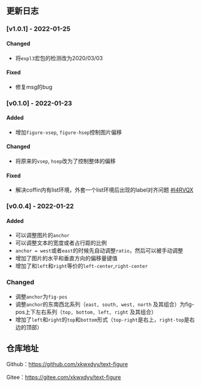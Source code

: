 ## 更新日志

### [v1.0.1] - 2022-01-25
#### Changed
- 将`expl3`宏包的检测改为2020/03/03

#### Fixed
- 修复msg的bug


### [v0.1.0] - 2022-01-23
#### Added
- 增加`figure-vsep`, `figure-hsep`控制图片偏移

#### Changed
- 将原来的`vsep`, `hsep`改为了控制整体的偏移


#### Fixed

- 解决coffin内有list环境，外套一个list环境后出现的label对齐问题 [#I4RVQX](https://gitee.com/xkwxdyy/text-figure/issues/I4RVQX)

### [v0.0.4] - 2022-01-22

#### Added

- 可以调整图片的`anchor`
- 可以调整文本的宽度或者占行距的比例
- `anchor = west`或者`east`的时候先自动调整`ratio`，然后可以被手动调整
- 增加了图片的水平和垂直方向的偏移量键值
- 增加了和`left`和`right`等价的`left-center`,`right-center`

### Changed

- 调整`anchor`为`fig-pos`
- 调整`anchor`的东南西北系列（`east, south, west, north` 及其组合）为fig-pos上下左右系列（`top, bottom, left, right` 及其组合）
- 增加了`left`和`right`的`top`和`bottom`形式（`top-right`是右上，`right-top`是右边的顶部）

## 仓库地址

Github：https://github.com/xkwxdyy/text-figure

Gitee：https://gitee.com/xkwxdyy/text-figure


